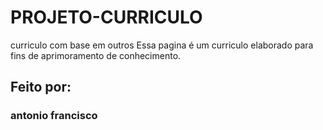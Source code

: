 #  PROJETO-CURRICULO 
curriculo com base em outros
Essa pagina é um curriculo elaborado para fins de aprimoramento de conhecimento.

## Feito por:
### antonio francisco 
